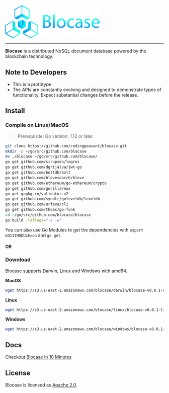 <a href="https://www.blocase.com">
	<img width="300" src="./blocase-full-logo.png" alt="Blocase Logo" />
</a>
<hr/>

__Blocase__ is a distributed NoSQL document database powered by the blockchain technology.

## Note to Developers
* This is a prototype.
* The APIs are constantly evolving and designed to demonstrate types of functionality. Expect substantial changes before the release.

## Install

### Compile on Linux/MacOS
> Prerequisite: Go version: 1.12 or later
```bash
git clone https://github.com/codingpeasant/blocase.git
mkdir -p ~/go/src/github.com/blocase
mv ./blocase ~/go/src/github.com/blocase/
go get github.com/sirupsen/logrus
go get github.com/dgrijalva/jwt-go
go get github.com/boltdb/bolt
go get github.com/blevesearch/bleve
go get github.com/ethereum/go-ethereum/crypto
go get github.com/gorilla/mux
go get gopkg.in/validator.v2
go get github.com/syndtr/goleveldb/leveldb
go get github.com/urfave/cli
go get github.com/thoas/go-funk
cd ~/go/src/github.com/blocase/blocase
go build -ldflags="-s -w"
```
You can also use Go Modules to get the dependencies with `export GO111MODULE=on` and `go get`.

#### OR
### Download

Blocase supports Darwin, Linux and Windows with amd64.

__MacOS__
```bash
wget https://s3.us-east-2.amazonaws.com/blocase/darwin/blocase-v0.0.1-darwin
```
__Linux__
```bash
wget https://s3.us-east-2.amazonaws.com/blocase/linux/blocase-v0.0.1-linux
```
__Windows__
```bash
wget https://s3.us-east-2.amazonaws.com/blocase/windows/blocase-v0.0.1-win64.exe
```

## Docs
Checkout [Blocase In 10 Minutes](https://www.blocase.com/docs/#/)

## License
Blocase is licensed as [Apache 2.0](https://github.com/codingpeasant/blocase/blob/master/LICENSE).